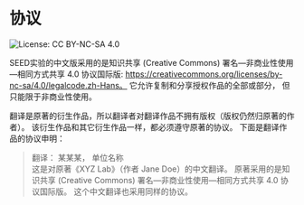 # 协议 
![License: CC BY-NC-SA 4.0](https://img.shields.io/badge/License-CC%20BY--NC--SA%204.0-lightgrey.svg)


SEED实验的中文版采用的是知识共享 (Creative Commons)
署名—非商业性使用—相同方式共享 4.0 协议国际版: 
https://creativecommons.org/licenses/by-nc-sa/4.0/legalcode.zh-Hans。 
它允许复制和分享授权作品的全部或部分，
但只能限于非商业性使用。

翻译是原著的衍生作品，所以翻译者对翻译作品不拥有版权（版权仍然归原著的作者）。
该衍生作品和其它衍生作品一样，都必须遵守原著的协议。
下面是翻译作品的协议申明：


>翻译： 某某某， 单位名称<br>
这是对原著《XYZ Lab》（作者 Jane Doe）的中文翻译。
原著采用的是知识共享 (Creative Commons)
署名—非商业性使用—相同方式共享 4.0 协议国际版。
这个中文翻译也采用同样的协议。


